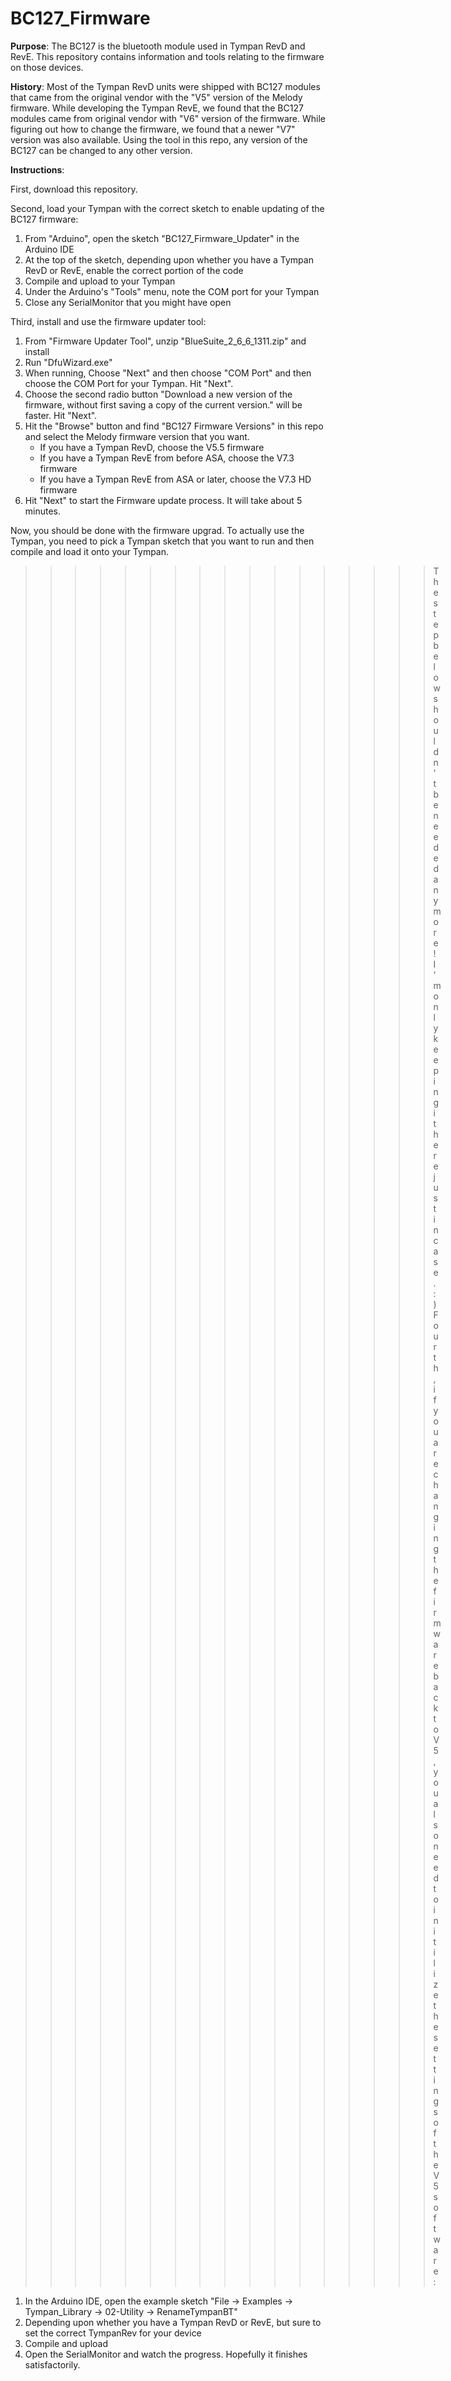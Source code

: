 BC127_Firmware
===========================

**Purpose**: The BC127 is the bluetooth module used in Tympan RevD and RevE.  This repository contains information and tools relating to the firmware on those devices.

**History**: Most of the Tympan RevD units were shipped with BC127 modules that came from the original vendor with the "V5" version of the Melody firmware.  While developing the Tympan RevE, we found that the BC127 modules came from original vendor with "V6" version of the firmware.  While figuring out how to change the firmware, we found that a newer "V7" version was also available.  Using the tool in this repo, any version of the BC127 can be changed to any other version.

**Instructions**: 

First, download this repository.

Second, load your Tympan with the correct sketch to enable updating of the BC127 firmware:
1. From "Arduino", open the sketch "BC127_Firmware_Updater" in the Arduino IDE
2. At the top of the sketch, depending upon whether you have a Tympan RevD or RevE, enable the correct portion of the code
3. Compile and upload to your Tympan
4. Under the Arduino's "Tools" menu, note the COM port for your Tympan
5. Close any SerialMonitor that you might have open
	
Third, install and use the firmware updater tool:
1. From "Firmware Updater Tool", unzip "BlueSuite_2_6_6_1311.zip" and install
2. Run "DfuWizard.exe"
3. When running, Choose "Next" and then choose "COM Port" and then choose the COM Port for your Tympan.  Hit "Next".
4. Choose the second radio button "Download a new version of the firmware, without first saving a copy of the current version." will be faster.  Hit "Next".
5. Hit the "Browse" button and find "BC127 Firmware Versions" in this repo and select the Melody firmware version that you want.
    - If you have a Tympan RevD, choose the V5.5 firmware
    - If you have a Tympan RevE from before ASA, choose the V7.3 firmware
    - If you have a Tympan RevE from ASA or later, choose the V7.3 HD firmware
6. Hit "Next" to start the Firmware update process.  It will take about 5 minutes.

Now, you should be done with the firmware upgrad.  To actually use the Tympan, you need to pick a Tympan sketch that you want to run and then compile and load it onto your Tympan.



>>>>>>>>>>>>>>>>> The step below shouldn't be needed anymore!  I'm only keeping it here just in case. :)
Fourth, if you are changing the firmware back to V5, you also need to initilize the settings of the V5 software:
1. In the Arduino IDE, open the example sketch "File -> Examples -> Tympan_Library -> 02-Utility -> RenameTympanBT"
2. Depending upon whether you have a Tympan RevD or RevE, but sure to set the correct TympanRev for your device
3. Compile and upload
4. Open the SerialMonitor and watch the progress.  Hopefully it finishes satisfactorily.
